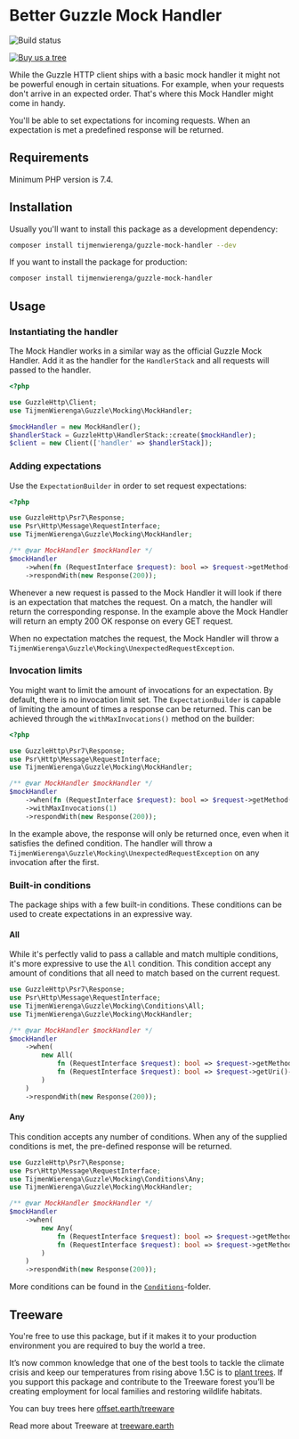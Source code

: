 # Better Guzzle Mock Handler
![Build status](https://github.com/tijmenwierenga/guzzle-mock-handler/workflows/PHP%20Composer/badge.svg)

[![Buy us a tree](https://img.shields.io/badge/Treeware-%F0%9F%8C%B3-lightgreen?style=for-the-badge)](https://offset.earth/treeware?gift-trees)

While the Guzzle HTTP client ships with a basic mock handler it might not be powerful enough in certain situations.
For example, when your requests don't arrive in an expected order. That's where this Mock Handler might come in handy.

You'll be able to set expectations for incoming requests. When an expectation is met a predefined response will be
returned.

## Requirements
Minimum PHP version is 7.4.

## Installation
Usually you'll want to install this package as a development dependency:

```bash
composer install tijmenwierenga/guzzle-mock-handler --dev
```

If you want to install the package for production:

```bash
composer install tijmenwierenga/guzzle-mock-handler
```

## Usage

### Instantiating the handler
The Mock Handler works in a similar way as the official Guzzle Mock Handler.
Add it as the handler for the `HandlerStack` and all requests will passed to the handler.

```php
<?php

use GuzzleHttp\Client;
use TijmenWierenga\Guzzle\Mocking\MockHandler;

$mockHandler = new MockHandler();
$handlerStack = GuzzleHttp\HandlerStack::create($mockHandler);
$client = new Client(['handler' => $handlerStack]);
```

### Adding expectations
Use the `ExpectationBuilder` in order to set request expectations:

```php
<?php

use GuzzleHttp\Psr7\Response;
use Psr\Http\Message\RequestInterface;
use TijmenWierenga\Guzzle\Mocking\MockHandler;

/** @var MockHandler $mockHandler */
$mockHandler
    ->when(fn (RequestInterface $request): bool => $request->getMethod() === 'GET')
    ->respondWith(new Response(200));
```

Whenever a new request is passed to the Mock Handler it will look if there is an expectation that matches the request.
On a match, the handler will return the corresponding response.
In the example above the Mock Handler will return an empty 200 OK response on every GET request.

When no expectation matches the request, the Mock Handler will throw a `TijmenWierenga\Guzzle\Mocking\UnexpectedRequestException`.

### Invocation limits
You might want to limit the amount of invocations for an expectation.
By default, there is no invocation limit set.
The `ExpectationBuilder` is capable of limiting the amount of times a response can be returned.
This can be achieved through the `withMaxInvocations()` method on the builder:

```php
<?php

use GuzzleHttp\Psr7\Response;
use Psr\Http\Message\RequestInterface;
use TijmenWierenga\Guzzle\Mocking\MockHandler;

/** @var MockHandler $mockHandler */
$mockHandler
    ->when(fn (RequestInterface $request): bool => $request->getMethod() === 'GET')
    ->withMaxInvocations(1)
    ->respondWith(new Response(200));
```

In the example above, the response will only be returned once, even when it satisfies the defined condition.
The handler will throw a `TijmenWierenga\Guzzle\Mocking\UnexpectedRequestException` on any invocation after the first.

### Built-in conditions
The package ships with a few built-in conditions. These conditions can be used to create expectations in an expressive way.

#### All
While it's perfectly valid to pass a callable and match multiple conditions, it's more expressive to use the `All` condition.
This condition accept any amount of conditions that all need to match based on the current request.

```php
use GuzzleHttp\Psr7\Response;
use Psr\Http\Message\RequestInterface;
use TijmenWierenga\Guzzle\Mocking\Conditions\All;
use TijmenWierenga\Guzzle\Mocking\MockHandler;

/** @var MockHandler $mockHandler */
$mockHandler
    ->when(
        new All(
            fn (RequestInterface $request): bool => $request->getMethod() === 'GET',
            fn (RequestInterface $request): bool => $request->getUri()->getHost() === 'google.com'
        )
    )
    ->respondWith(new Response(200));
```

#### Any
This condition accepts any number of conditions. When any of the supplied conditions is met, the pre-defined response will be returned.

```php
use GuzzleHttp\Psr7\Response;
use Psr\Http\Message\RequestInterface;
use TijmenWierenga\Guzzle\Mocking\Conditions\Any;
use TijmenWierenga\Guzzle\Mocking\MockHandler;

/** @var MockHandler $mockHandler */
$mockHandler
    ->when(
        new Any(
            fn (RequestInterface $request): bool => $request->getMethod() === 'GET',
            fn (RequestInterface $request): bool => $request->getMethod() === 'POST',
        )
    )
    ->respondWith(new Response(200));
```

More conditions can be found in the [`Conditions`](src/Conditions)-folder.

## Treeware

You're free to use this package, but if it makes it to your production environment you are required to buy the world a tree.

It’s now common knowledge that one of the best tools to tackle the climate crisis and keep our temperatures from rising above 1.5C is to <a href="https://www.bbc.co.uk/news/science-environment-48870920">plant trees</a>. If you support this package and contribute to the Treeware forest you’ll be creating employment for local families and restoring wildlife habitats.

You can buy trees here [offset.earth/treeware](https://offset.earth/treeware?gift-trees)

Read more about Treeware at [treeware.earth](http://treeware.earth)